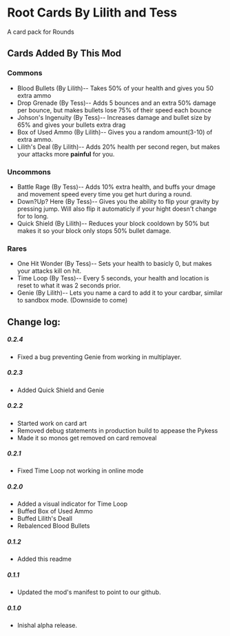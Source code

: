 # Root Cards By Lilith and Tess
A card pack for Rounds
## Cards Added By This Mod
### Commons
- Blood Bullets (By Lilith)-- Takes 50% of your health and gives you 50 extra ammo
- Drop Grenade (By Tess)-- Adds 5 bounces and an extra 50% damage per bounce, but makes bullets lose 75% of their speed each bounce
- Johson's Ingenuity (By Tess)-- Increases damage and bullet size by 65% and gives your bullets extra drag
- Box of Used Ammo (By Lilith)-- Gives you a random amount(3-10) of extra ammo.
- Lilith's Deal (By Lilith)-- Adds 20% health per second regen, but makes your attacks more **painful** for you.


### Uncommons
- Battle Rage (By Tess)-- Adds 10% extra health, and buffs your dmage and movement speed every time you get hurt during a round.
- Down?Up? Here (By Tess)-- Gives you the ability to flip your gravity by pressing jump. Will also flip it automaticly if your hight doesn't change for to long.
- Quick Shield (By Lilith)-- Reduces your block cooldown by 50% but makes it so your block only stops 50% bullet damage.

### Rares
- One Hit Wonder (By Tess)-- Sets your health to basicly 0, but makes your attacks kill on hit.
- Time Loop (By Tess)-- Every 5 seconds, your health and location is reset to what it was 2 seconds prior.
- Genie (By Lilith)-- Lets you name a card to add it to your cardbar, similar to sandbox mode. (Downside to come)


## Change log:

##### 0.2.4
- Fixed a bug preventing Genie from working in multiplayer.

##### 0.2.3
- Added Quick Shield and Genie

##### 0.2.2
- Started work on card art
- Removed debug statements in production build to appease the Pykess
- Made it so monos get removed on card removeal

##### 0.2.1
- Fixed Time Loop not working in online mode

##### 0.2.0
- Added a visual indicator for Time Loop
- Buffed Box of Used Ammo
- Buffed Lilith's Deall
- Rebalenced Blood Bullets 

##### 0.1.2
- Added this readme

##### 0.1.1
- Updated the mod's manifest to point to our github.

##### 0.1.0
- Inishal alpha release.